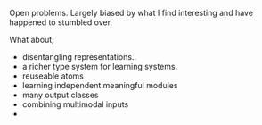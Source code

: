 Open problems. Largely biased by what I find interesting and have happened to stumbled over.

What about;

- disentangling representations..
- a richer type system for learning systems.
- reuseable atoms
- learning independent meaningful modules
- many output classes
- combining multimodal inputs
- 
